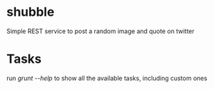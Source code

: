 # shubble
Simple REST service to post a random image and quote on twitter

# Tasks
run *grunt --help* to show all the available tasks, including custom ones
